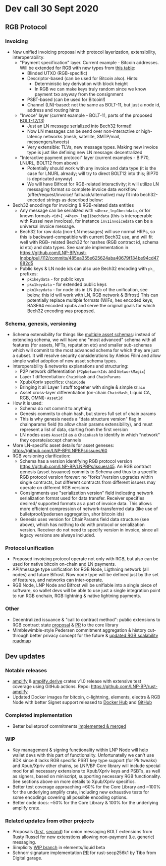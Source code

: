 # Dev call 30 Sept 2020

## RGB Protocol

### Invoicing

- New unified invoicing proposal with protocol layerization, extensibility,
  interoperability:
  * "Payment specification" layer. Current example - Bitcoin addresses.
    Will be extended for RGB with new types from 
    [this table](https://github.com/LNP-BP/devcalls/issues/25#issuecomment-689858806):
    - Blinded UTXO (RGB-specific)
    - Descriptor-based (can be used for Bitcoin also). Hints:
      * Deterministic key derivation with block height
      * In RGB we can make keys truly random since we know payment txo anyway from
        the consignment
    - PSBT-based (can be used for Bitcoin!)
    - Channel (LN)-based: not the same as BOLT-11, but just a node id, address
      and routing hints
  * "Invoce" layer (current example - BOLT-11, parts of the proposed 
    [BOLT-12/13](https://github.com/lightningnetwork/lightning-rfc/pull/798))
    - Just an LN message serialized into Bech32 format!
    - Now LN messages can be send over non-interactive or high-latency networks
      (mesh, satellite, SMTP/mail, messengers/tweets)
    - Very extensible: TLVs, new message types. Making new invoice type is just like
      defining new LN message: decentralized
  * "Interactive payment protocol" layer (current examples - BIP70, LNURL, 
     BOLT12 from above)
    - Potentially should work with any invoice and data type (it is the case for
      LNURL already; will try to direct BOLT12 into this; BIP70 is depricated anyway)
    - We will have Bifrost for RGB-related interactivity; it will utilize LN
      messaging format so complete invoice data workflow (offer/request/invoice/
      failback/alternative) may fit into bech32-encoded strings as described below:
- Bech32 encodings for invoicing & RGB-related data entities
  * Any message can be serialized with `<4hex>_lnp1bechdata`, or for known formats
    `<id>[_<4hex>_lnp]1bechdata` (this is interoperable with Russel new invoices),
    for instance `inv1invoicedata` can be a universal invoice message.
  * Bech32 for raw data (non-LN messages) will use normal HRPs, so this
    is backward-compatible with current Bech32 use, and will fit well with RGB-
    related Bech32 for hashes (RGB contract id, schema id etc) and data types.
    See sample implementation in 
    <https://github.com/LNP-BP/rust-lnpbp/pull/112/commits/485ea355e625624aba40679f134be94cd47882d5>
  * Public keys & LN node ids can also use Bech32 encoding with `pk_` prefixes:
    - `pk1keydata` - for public keys
    - `pkx1keydata` - for extended public keys
    - `pkn1keydata` - for node ids in LN (b/c of the unification, see below, this id
      will work with LN, RGB network & Bifrost)
    This can potentially replace multiple formats (WIFs, hex encoded keys, BASE64 
    encoded xpubs and serve the original goals for which Bech32 encoding was proposed.

### Schema, genesis, versioning

- Schema extensibility for things like 
  [multiple asset schemas](https://github.com/LNP-BP/LNPBPs/issues/44):
  instead of extending schema, we will have one "most advanced" schema
  with all features (for assets, NFTs, reputation etc) and smaller sub-schemas
  which will commit to the most advanced schema for which they are just
  a subset. It will resolve security considerations by Alekos Filini and
  allow simple wallet adoption of new asset schema types.
- Interoperability & networks explanations and structuring:
  * P2P network differentiation (`P2pNetworkIds` and `NetworkMagic`)
  * Layer 1 differentiation: `ChainHash` and `ChainParams`
  * Xpub/Xpriv specifics: `ChainCode`
  * Bringing it all Layer 1 stuff together with single & simple `Chain`
  * Asset cross-layer differentiation (on-chain `ChainHash`, Liquid CA, RGB, OMNI): 
    `AssetId`
- How it is used:
  * Schema do not commit to anything
  * Genesis commits to chain hash, but stores full set of chain params
  * This is why genesis needs a "data structure version" flag in chainparams
    field (to allow chain params extensibility), and must represent a list
    of data, starting from the first version
  * LN nodes uses `AssetId` as a `ChainHash` to identify in which "network" 
    they operate/accept channels
- More LN-specific asset details for asset geneses: 
  <https://github.com/LNP-BP/LNPBPs/issues/60>
- RGB versioning clarification:
  * Schema has a version identifying RGB protocol version
    <https://github.com/LNP-BP/LNPBPs/issues/45>. An RGB contract genesis
    (asset issuance) commits to Schema and thus to a specific RGB protocol
    version forever: no "forks"/version upgrades within single contracts,
    but different contracts from different issuers may operate on different
    RGB versions
  * Consignments use "serializetion version" field indicating network 
    serialization format used for data transfer. Receiver specifies desired/
    supported formats as a part of invoice data. This allows more efficient
    compression of network-transferred data (like use of bulletproof/pedersen
    aggregation, shor bitcoin ids)
  * Genesis uses version for ChainParams field data structure (see above),
    which has nothing to do with protocol or serialization version. Receiver
    do not need to specify version in invoice, since all legacy versions are
    always included.

### Protocol unification

- Proposed invoicing protocol operate not only with RGB, but also can be
  used for native bitcoin on-chain and LN payments.
- API/message type unification for RGB Node, Ligthning network (all nodes)
  and future Bifrost. Now node type will be defined just by the set of
  features, and networks can inter-operate.
- RGB Node, LNP Node and Bifrost will be unifiable into a single piece of
  software, so wallet devs will be able to use just a single integration
  point to run RGB onchain, RGB lightning & native lightning payments.

### Other

- Decentralized issuance & "call to contract method": 
  public extensions to RGB contract state 
  [proposal](https://github.com/LNP-BP/LNPBPs/issues/52) & 
  [PR](https://github.com/LNP-BP/rust-lnpbp/pull/112) 
  to the core library
- Mimblewimble-style Pedersen commitment aggregation & history cut-through
  better privacy concept for the future & 
  [updated RGB scalability roadmap](https://github.com/LNP-BP/LNPBPs/issues/57)


## Dev updates

### Notable releases

- [amplify](https://docs.rs/amplify/1.0.0/amplify/) & 
  [amplify_derive](https://docs.rs/amplify_derive/1.0.0/amplify_derive/) 
  crates v1.0 release with extensive test coverage using GitHub actions. 
  Repo: https://github.com/LNP-BP/rust-amplify
- Updated Docker images for bitcoin, c-lightning, elements, electrs & RGB Node 
  with better Signet support released to 
  [Docker Hub](https://hub.docker.com/r/lnpbp/) and 
  [GitHub](https://github.com/orgs/LNP-BP/packages?repo_name=docker)
  
### Completed implementation

- Better bulletproof commitments 
  [implemented & merged](https://github.com/LNP-BP/rust-lnpbp/pull/107)

### WIP

- Key management  & signing functionality within LNP Node will help wallet devs
  with this part of functionality. Unfortunatelly we can't use BDK since it lacks 
  RGB specific PSBT key type support (for Pk tweaks) and Xpub/Xpriv other chains, 
  so LNP/BP Core library will include special mod for all necessary extensions to
  Xpub/Xpriv keys and PSBTs, as well as signers, based on miniscript, supporting 
  necessary RGB functionality. See sections above on more details to Xpub/Xpriv 
  specifics.
- Better test coverage approaching ~60% for the Core Library and ~100% for the 
  underlying amplify crate, including new exhaustive tests for some encodings
  covering all possible encoding options.
- Better code docs: ~50% for the Core Library & 100% for the underlying amplify
  crate.

### Related updates from other projects

- Proposals ([first](https://github.com/lightningnetwork/lightning-rfc/pull/755), 
  [second](https://github.com/lightningnetwork/lightning-rfc/pull/759)) for onion 
  messaging BOLT extensions from Rusty Russel for new extenstions allowing 
  non-payment (i.e. generic) messaging.
- Simplicity [WIP branch](https://github.com/ElementsProject/elements/tree/simplicity) 
  in elements/liquid beta
- Schnorr signature implementation 
  [PR](https://github.com/rust-bitcoin/rust-secp256k1/pull/237)
  for rust-secp256k1 by Tibo from Digital garage.
